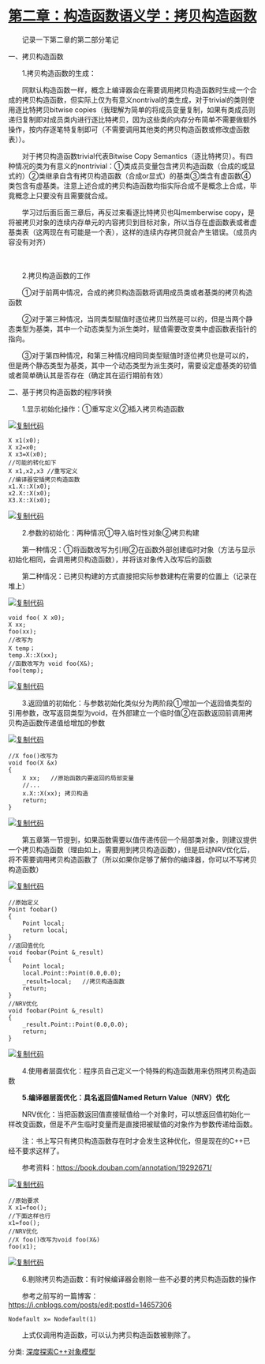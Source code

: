 # [第二章：构造函数语义学：拷贝构造函数](https://www.cnblogs.com/wildricky/p/14891363.html)

　　记录一下第二章的第二部分笔记

 

一、拷贝构造函数

　　1.拷贝构造函数的生成：

　　同默认构造函数一样，概念上编译器会在需要调用拷贝构造函数时生成一个合成的拷贝构造函数，但实际上仅为有意义nontrival的类生成，对于trivial的类则使用逐比特拷贝bitwise copies（我理解为简单的将成员变量复制，如果有类成员则递归复制即对成员类内进行逐比特拷贝，因为这些类的内存分布简单不需要做额外操作，按内存逐笔特复制即可（不需要调用其他类的拷贝构造函数或修改虚函数表））。

　　对于拷贝构造函数trivial代表Bitwise Copy Semantics（逐比特拷贝）。有四种情况的类为有意义的nontrivial：①类成员变量包含拷贝构造函数（合成的或显式的）②类继承自含有拷贝构造函数（合成or显式）的基类③类含有虚函数④类包含有虚基类。注意上述合成的拷贝构造函数均指实际合成不是概念上合成，毕竟概念上只要没有且需要就合成。

　　学习过后面后面三章后，再反过来看逐比特拷贝也叫memberwise copy，是将被拷贝对象的连续内存单元的内容拷贝到目标对象，所以当存在虚函数表或者虚基类表（这两现在有可能是一个表），这样的连续内存拷贝就会产生错误。（成员内容没有对齐）

　　

　　2.拷贝构造函数的工作

　　①对于前两中情况，合成的拷贝构造函数将调用成员类或者基类的拷贝构造函数

　　②对于第三种情况，当同类型赋值时逐位拷贝当然是可以的，但是当两个静态类型为基类，其中一个动态类型为派生类时，赋值需要改变类中虚函数表指针的指向。

　　③对于第四种情况，和第三种情况相同同类型赋值时逐位拷贝也是可以的，但是两个静态类型为基类，其中一个动态类型为派生类时，需要设定虚基类的初值或者简单确认其是否存在（确定其在运行期前有效）

 

二、基于拷贝构造函数的程序转换

　　1.显示初始化操作：①重写定义②插入拷贝构造函数

[![复制代码](https://common.cnblogs.com/images/copycode.gif)](javascript:void(0);)

```
X x1(x0);
X x2=x0;
X x3=X(x0);
//可能的转化如下
X x1,x2,x3 //重写定义
//编译器安插拷贝构造函数
x1.X::X(x0);
x2.X::X(x0);
X3.X::X(x0);
```

[![复制代码](https://common.cnblogs.com/images/copycode.gif)](javascript:void(0);)

　　2.参数的初始化：两种情况①导入临时性对象②拷贝构建

　　第一种情况：①将函数改写为引用②在函数外部创建临时对象（方法与显示初始化相同，会调用拷贝构造函数），并将该对象传入改写后的函数

　　第二种情况：已拷贝构建的方式直接把实际参数建构在需要的位置上（记录在堆上）

[![复制代码](https://common.cnblogs.com/images/copycode.gif)](javascript:void(0);)

```
void foo( X x0);
X xx;
foo(xx);
//改写为
X temp；
temp.X::X(xx);
//函数改写为 void foo(X&);
foo(temp);
```

[![复制代码](https://common.cnblogs.com/images/copycode.gif)](javascript:void(0);)

　　3.返回值的初始化：与参数初始化类似分为两阶段①增加一个返回值类型的引用参数，改写返回类型为void，在外部建立一个临时值②在函数返回前调用拷贝构造函数传递值给增加的参数

[![复制代码](https://common.cnblogs.com/images/copycode.gif)](javascript:void(0);)

```
//X foo()改写为
void foo(X &x)
{
    X xx;   //原始函数内要返回的局部变量
    //...
    x.X::X(xx); 拷贝构造
    return;
}
```

[![复制代码](https://common.cnblogs.com/images/copycode.gif)](javascript:void(0);)

　　第五章第一节提到，如果函数需要以值传递传回一个局部类对象，则建议提供一个拷贝构造函数（理由如上，需要用到拷贝构造函数），但是启动NRV优化后，将不需要调用拷贝构造函数了（所以如果你足够了解你的编译器，你可以不写拷贝构造函数）

[![复制代码](https://common.cnblogs.com/images/copycode.gif)](javascript:void(0);)

```
//原始定义
Point foobar()
{
    Point local;
    return local;
}
//返回值优化
void foobar(Point &_result)
{
    Point local;
    local.Point::Point(0.0,0.0);
    _result=local;   //拷贝构造函数
    return;
}
//NRV优化
void foobar(Point &_result)
{
    _result.Point::Point(0.0,0.0);
    return;
}
```

[![复制代码](https://common.cnblogs.com/images/copycode.gif)](javascript:void(0);)

　　4.使用者层面优化：程序员自己定义一个特殊的构造函数用来仿照拷贝构造函数

 

　　**5.编译器层面优化：具名返回值Named Return Value（NRV）优化**

　　NRV优化：当把函数返回值直接赋值给一个对象时，可以想返回值初始化一样改变函数，但是不产生临时变量而是直接把被赋值的对象作为参数传递给函数。

　　注：书上写只有拷贝构造函数存在时才会发生这种优化，但是现在的C++已经不要求这样了。

　　参考资料：https://book.douban.com/annotation/19292671/

[![复制代码](https://common.cnblogs.com/images/copycode.gif)](javascript:void(0);)

```
//原始要求
X x1=foo();
//下面这样也行
x1=foo();
//NRV优化
//X foo()改写为void foo(X&)
foo(x1);
```

[![复制代码](https://common.cnblogs.com/images/copycode.gif)](javascript:void(0);)

　　6.剔除拷贝构造函数：有时候编译器会剔除一些不必要的拷贝构造函数的操作

　　参考之前写的一篇博客：https://i.cnblogs.com/posts/edit;postId=14657306

```
Nodefault x= Nodefault(1)
```

 

　　上式仅调用构造函数，可以认为拷贝构造函数被剔除了。

 

分类: [深度探索C++对象模型](https://www.cnblogs.com/wildricky/category/1988083.html)